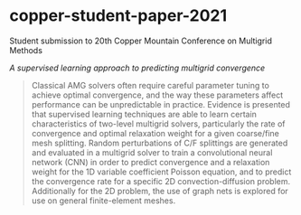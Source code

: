# copper-student-paper-2021

Student submission to 20th Copper Mountain Conference on Multigrid Methods

*A supervised learning approach to predicting multigrid convergence*

> Classical AMG solvers often require careful parameter tuning to achieve optimal convergence, and the way these parameters affect performance can be unpredictable in practice.  Evidence is presented that supervised learning techniques are able to learn certain characteristics of two-level multigrid solvers, particularly the rate of convergence and optimal relaxation weight for a given coarse/fine mesh splitting.  Random perturbations of C/F splittings are generated and evaluated in a multigrid solver to train a convolutional neural network (CNN) in order to predict convergence and a relaxation weight for the 1D variable coefficient Poisson equation, and to predict the convergence rate for a specific 2D convection-diffusion problem.  Additionally for the 2D problem, the use of graph nets is explored for use on general finite-element meshes.
